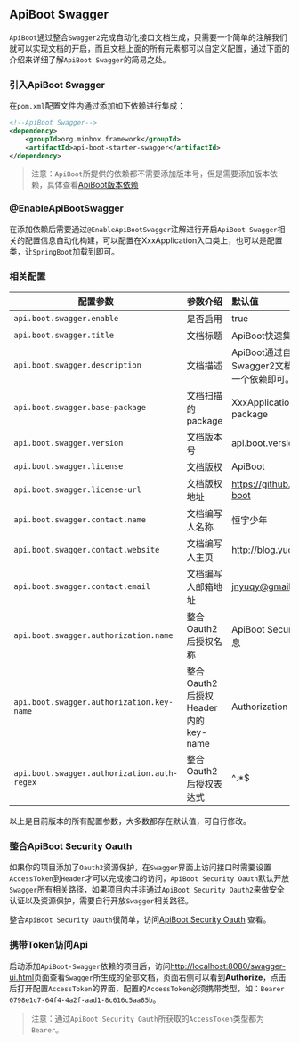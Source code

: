 ## ApiBoot Swagger

`ApiBoot`通过整合`Swagger2`完成自动化接口文档生成，只需要一个简单的注解我们就可以实现文档的开启，而且文档上面的所有元素都可以自定义配置，通过下面的介绍来详细了解`ApiBoot Swagger`的简易之处。

### 引入ApiBoot Swagger

在`pom.xml`配置文件内通过添加如下依赖进行集成：

```xml
<!--ApiBoot Swagger-->
<dependency>
	<groupId>org.minbox.framework</groupId>
	<artifactId>api-boot-starter-swagger</artifactId>
</dependency>
```

>  注意：`ApiBoot`所提供的依赖都不需要添加版本号，但是需要添加版本依赖，具体查看[ApiBoot版本依赖](https://github.com/hengboy/api-boot/blob/master/README.md#%E6%B7%BB%E5%8A%A0%E7%89%88%E6%9C%AC%E4%BE%9D%E8%B5%96)

### @EnableApiBootSwagger

在添加依赖后需要通过`@EnableApiBootSwagger`注解进行开启`ApiBoot Swagger`相关的配置信息自动化构建，可以配置在XxxApplication入口类上，也可以是配置类，让`SpringBoot`加载到即可。

### 相关配置

| 配置参数                                    | 参数介绍                           | 默认值                                                       |
| ------------------------------------------- | :--------------------------------- | :----------------------------------------------------------- |
| `api.boot.swagger.enable`                   | 是否启用                           | true                                                         |
| `api.boot.swagger.title`                    | 文档标题                           | ApiBoot快速集成Swagger文档                                   |
| `api.boot.swagger.description`              | 文档描述                           | ApiBoot通过自动化配置快速集成Swagger2文档，仅需一个注解、一个依赖即可。 |
| `api.boot.swagger.base-package`             | 文档扫描的package                  | XxxApplication同级以及子级package                            |
| `api.boot.swagger.version`                  | 文档版本号                         | api.boot.version                                             |
| `api.boot.swagger.license`                  | 文档版权                           | ApiBoot                                                      |
| `api.boot.swagger.license-url`              | 文档版权地址                       | https://github.com/hengboy/api-boot                          |
| `api.boot.swagger.contact.name`             | 文档编写人名称                     | 恒宇少年                                                     |
| `api.boot.swagger.contact.website`          | 文档编写人主页                     | http://blog.yuqiyu.com                                       |
| `api.boot.swagger.contact.email`            | 文档编写人邮箱地址                 | jnyuqy@gmail.com                                             |
| `api.boot.swagger.authorization.name`       | 整合Oauth2后授权名称               | ApiBoot Security Oauth 认证头信息                            |
| `api.boot.swagger.authorization.key-name`   | 整合Oauth2后授权Header内的key-name | Authorization                                                |
| `api.boot.swagger.authorization.auth-regex` | 整合Oauth2后授权表达式             | ^.*$                                                         |
以上是目前版本的所有配置参数，大多数都存在默认值，可自行修改。

### 整合ApiBoot Security Oauth

如果你的项目添加了`Oauth2`资源保护，在`Swagger`界面上访问接口时需要设置`AccessToken`到`Header`才可以完成接口的访问，`ApiBoot Security Oauth`默认开放`Swagger`所有相关路径，如果项目内并非通过`ApiBoot Security Oauth2`来做安全认证以及资源保护，需要自行开放`Swagger`相关路径。

整合`ApiBoot Security Oauth`很简单，访问[ApiBoot Security Oauth](https://github.com/hengboy/api-boot/blob/master/api-boot-samples/api-boot-sample-security-oauth-jwt/README.md) 查看。

### 携带Token访问Api

启动添加`ApiBoot-Swagger`依赖的项目后，访问[http://localhost:8080/swagger-ui.html](http://localhost:8080/swagger-ui.html)页面查看`Swagger`所生成的全部文档，页面右侧可以看到**Authorize**，点击后打开配置`AccessToken`的界面，配置的`AccessToken`必须携带类型，如：`Bearer 0798e1c7-64f4-4a2f-aad1-8c616c5aa85b`。

>  注意：通过`ApiBoot Security Oauth`所获取的`AccessToken`类型都为`Bearer`。
